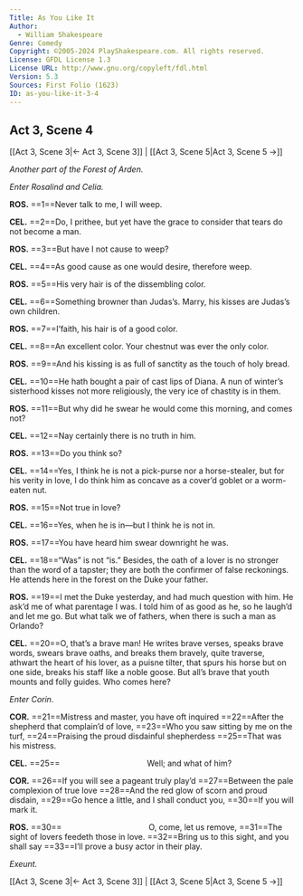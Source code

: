 ```yaml
---
Title: As You Like It
Author: 
  - William Shakespeare
Genre: Comedy
Copyright: ©2005-2024 PlayShakespeare.com. All rights reserved.
License: GFDL License 1.3
License URL: http://www.gnu.org/copyleft/fdl.html
Version: 5.3
Sources: First Folio (1623)
ID: as-you-like-it-3-4
---
```


## Act 3, Scene 4
[[Act 3, Scene 3|← Act 3, Scene 3]] | [[Act 3, Scene 5|Act 3, Scene 5 →]]

*Another part of the Forest of Arden.*

*Enter Rosalind and Celia.*

**ROS.**
==1==Never talk to me, I will weep.

**CEL.**
==2==Do, I prithee, but yet have the grace to consider that tears do not become a man.

**ROS.**
==3==But have I not cause to weep?

**CEL.**
==4==As good cause as one would desire, therefore weep.

**ROS.**
==5==His very hair is of the dissembling color.

**CEL.**
==6==Something browner than Judas’s. Marry, his kisses are Judas’s own children.

**ROS.**
==7==I’faith, his hair is of a good color.

**CEL.**
==8==An excellent color. Your chestnut was ever the only color.

**ROS.**
==9==And his kissing is as full of sanctity as the touch of holy bread.

**CEL.**
==10==He hath bought a pair of cast lips of Diana. A nun of winter’s sisterhood kisses not more religiously, the very ice of chastity is in them.

**ROS.**
==11==But why did he swear he would come this morning, and comes not?

**CEL.**
==12==Nay certainly there is no truth in him.

**ROS.**
==13==Do you think so?

**CEL.**
==14==Yes, I think he is not a pick-purse nor a horse-stealer, but for his verity in love, I do think him as concave as a cover’d goblet or a worm-eaten nut.

**ROS.**
==15==Not true in love?

**CEL.**
==16==Yes, when he is in—but I think he is not in.

**ROS.**
==17==You have heard him swear downright he was.

**CEL.**
==18==“Was” is not “is.” Besides, the oath of a lover is no stronger than the word of a tapster; they are both the confirmer of false reckonings. He attends here in the forest on the Duke your father.

**ROS.**
==19==I met the Duke yesterday, and had much question with him. He ask’d me of what parentage I was. I told him of as good as he, so he laugh’d and let me go. But what talk we of fathers, when there is such a man as Orlando?

**CEL.**
==20==O, that’s a brave man! He writes brave verses, speaks brave words, swears brave oaths, and breaks them bravely, quite traverse, athwart the heart of his lover, as a puisne tilter, that spurs his horse but on one side, breaks his staff like a noble goose. But all’s brave that youth mounts and folly guides. Who comes here?

*Enter Corin.*

**COR.**
==21==Mistress and master, you have oft inquired
==22==After the shepherd that complain’d of love,
==23==Who you saw sitting by me on the turf,
==24==Praising the proud disdainful shepherdess
==25==That was his mistress.

**CEL.**
==25==           Well; and what of him?

**COR.**
==26==If you will see a pageant truly play’d
==27==Between the pale complexion of true love
==28==And the red glow of scorn and proud disdain,
==29==Go hence a little, and I shall conduct you,
==30==If you will mark it.

**ROS.**
==30==           O, come, let us remove,
==31==The sight of lovers feedeth those in love.
==32==Bring us to this sight, and you shall say
==33==I’ll prove a busy actor in their play.

*Exeunt.*

[[Act 3, Scene 3|← Act 3, Scene 3]] | [[Act 3, Scene 5|Act 3, Scene 5 →]]